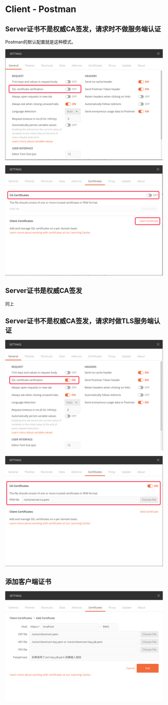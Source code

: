 # Client - Postman

## Server证书不是权威CA签发，请求时不做服务端认证

Postman的默认配置就是这种模式。

![](method-1-1.png)

![](method-1-2.png)

## Server证书是权威CA签发

同上

## Server证书不是权威CA签发，请求时做TLS服务端认证

![](method-2-1.png)

![](method-2-2.png)

## 添加客户端证书

![](method-3.png)